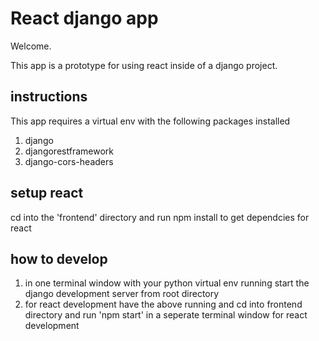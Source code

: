 # React django app
Welcome.

This app is a prototype for using react inside of a django project.

## instructions
This app requires a virtual env with the following packages installed
1. django
1. djangorestframework
1. django-cors-headers

## setup react
cd into the 'frontend' directory and run npm install to get dependcies for react

## how to develop
1. in one terminal window with your python virtual env running start the django development server from root directory
1. for react development have the above running and cd into frontend directory and run 'npm start' in a seperate terminal window for react development